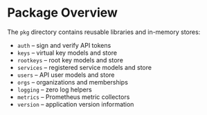 # Package Overview

The `pkg` directory contains reusable libraries and in-memory stores:

- `auth` – sign and verify API tokens
- `keys` – virtual key models and store
- `rootkeys` – root key models and store
- `services` – registered service models and store
- `users` – API user models and store
- `orgs` – organizations and memberships
- `logging` – zero log helpers
- `metrics` – Prometheus metric collectors
- `version` – application version information
